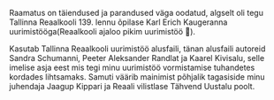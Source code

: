 Raamatus on täiendused ja parandused väga oodatud, algselt oli tegu Tallinna Reaalkooli 139. lennu õpilase Karl Erich Kaugeranna uurimistööga(Reaalkooli ajaloo pikim uurimistöö 🥇).

Kasutab Tallinna Reaalkooli uurimistöö alusfaili, tänan alusfaili autoreid Sandra Schumanni, Peeter Aleksander Randlat ja Kaarel Kivisalu, selle imelise asja eest mis tegi minu uurimistöö vormistamise tuhandetes kordades lihtsamaks.
Samuti väärib mainimist põhjalik tagasiside minu juhendaja Jaagup Kippari ja Reaali vilistlase Tähvend Uustalu poolt.

